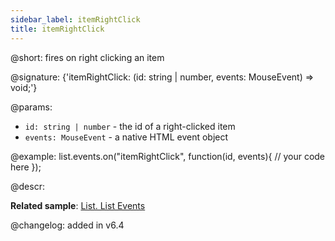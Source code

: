 ```yaml
---
sidebar_label: itemRightClick
title: itemRightClick
---          
```


@short: fires on right clicking an item

@signature: {'itemRightClick: (id: string | number, events: MouseEvent) => void;'}

@params:
- `id: string | number` - the id of a right-clicked item
- `events: MouseEvent` - a native HTML event object

@example:
list.events.on("itemRightClick", function(id, events){
    // your code here
});

@descr:

**Related sample**: [List. List Events](https://snippet.dhtmlx.com/iwt1yd61)

@changelog: added in v6.4
